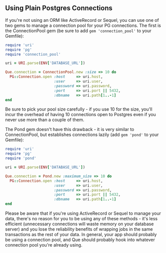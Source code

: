## Using Plain Postgres Connections

If you're not using an ORM like ActiveRecord or Sequel, you can use one of two gems to manage a connection pool for your PG connections. The first is the ConnectionPool gem (be sure to add `gem 'connection_pool'` to your Gemfile):

```ruby
require 'uri'
require 'pg'
require 'connection_pool'

uri = URI.parse(ENV['DATABASE_URL'])

Que.connection = ConnectionPool.new :size => 10 do
  PG::Connection.open :host     => uri.host,
                      :user     => uri.user,
                      :password => uri.password,
                      :port     => uri.port || 5432,
                      :dbname   => uri.path[1..-1]
end
```

Be sure to pick your pool size carefully - if you use 10 for the size, you'll incur the overhead of having 10 connections open to Postgres even if you never use more than a couple of them.

The Pond gem doesn't have this drawback - it is very similar to ConnectionPool, but establishes connections lazily (add `gem 'pond'` to your Gemfile):

```ruby
require 'uri'
require 'pg'
require 'pond'

uri = URI.parse(ENV['DATABASE_URL'])

Que.connection = Pond.new :maximum_size => 10 do
  PG::Connection.open :host     => uri.host,
                      :user     => uri.user,
                      :password => uri.password,
                      :port     => uri.port || 5432,
                      :dbname   => uri.path[1..-1]
end
```

Please be aware that if you're using ActiveRecord or Sequel to manage your data, there's no reason for you to be using any of these methods - it's less efficient (unnecessary connections will waste memory on your database server) and you lose the reliability benefits of wrapping jobs in the same transactions as the rest of your data. In general, your app should probably be using a connection pool, and Que should probably hook into whatever connection pool you're already using.
